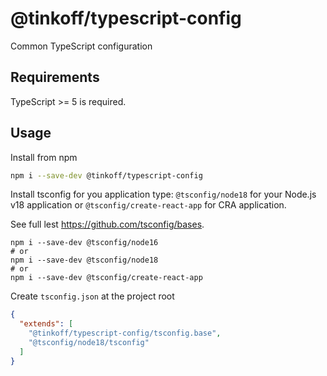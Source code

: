 # @tinkoff/typescript-config

Common TypeScript configuration

## Requirements

TypeScript >= 5 is required.

## Usage

Install from npm

```bash
npm i --save-dev @tinkoff/typescript-config
```

Install tsconfig for you application type: `@tsconfig/node18` for your Node.js v18 application or `@tsconfig/create-react-app` for CRA application.

See full lest https://github.com/tsconfig/bases.

```shell
npm i --save-dev @tsconfig/node16
# or
npm i --save-dev @tsconfig/node18
# or
npm i --save-dev @tsconfig/create-react-app
```

Create `tsconfig.json` at the project root

```json
{
  "extends": [
    "@tinkoff/typescript-config/tsconfig.base",
    "@tsconfig/node18/tsconfig"
  ]
}
```
